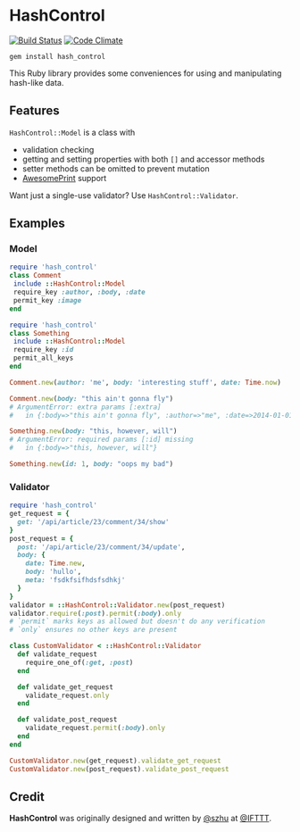 HashControl
===========

[![Build Status](https://travis-ci.org/szhu/hashcontrol.svg?branch=master)](https://travis-ci.org/szhu/hashcontrol)
[![Code Climate](https://codeclimate.com/github/szhu/hashcontrol/badges/gpa.svg)](https://codeclimate.com/github/szhu/hashcontrol)

```shell
gem install hash_control
```

This Ruby library provides some conveniences for using and manipulating hash-like data.

## Features

`HashControl::Model` is a class with

 - validation checking
 - getting and setting properties with both `[]` and accessor methods
 - setter methods can be omitted to prevent mutation
 - [AwesomePrint](https://github.com/michaeldv/awesome_print) support

Want just a single-use validator? Use `HashControl::Validator`.
 
## Examples

### Model

 ```ruby
require 'hash_control'
class Comment
  include ::HashControl::Model
  require_key :author, :body, :date
  permit_key :image
end

require 'hash_control'
class Something
  include ::HashControl::Model
  require_key :id
  permit_all_keys
end

Comment.new(author: 'me', body: 'interesting stuff', date: Time.now)

Comment.new(body: "this ain't gonna fly")
# ArgumentError: extra params [:extra]
#   in {:body=>"this ain't gonna fly", :author=>"me", :date=>2014-01-01 00:00:00 -0000, :extra=>"hullo"}

Something.new(body: "this, however, will")
# ArgumentError: required params [:id] missing
#   in {:body=>"this, however, will"}

Something.new(id: 1, body: "oops my bad")
```

### Validator

```ruby
require 'hash_control'
get_request = {
  get: '/api/article/23/comment/34/show'
}
post_request = {
  post: '/api/article/23/comment/34/update',
  body: {
    date: Time.new,
    body: 'hullo',
    meta: 'fsdkfsifhdsfsdhkj'
  }
}
validator = ::HashControl::Validator.new(post_request)
validator.require(:post).permit(:body).only
# `permit` marks keys as allowed but doesn't do any verification
# `only` ensures no other keys are present

class CustomValidator < ::HashControl::Validator
  def validate_request
    require_one_of(:get, :post)
  end

  def validate_get_request
    validate_request.only
  end

  def validate_post_request
    validate_request.permit(:body).only
  end
end

CustomValidator.new(get_request).validate_get_request
CustomValidator.new(post_request).validate_post_request
```

## Credit

**HashControl** was originally designed and written by [@szhu] at [@IFTTT].

[@szhu]: https://github.com/szhu
[@IFTTT]: https://github.com/IFTTT
